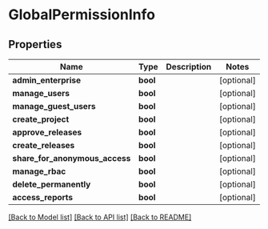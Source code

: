 # GlobalPermissionInfo

## Properties
Name | Type | Description | Notes
------------ | ------------- | ------------- | -------------
**admin_enterprise** | **bool** |  | [optional] 
**manage_users** | **bool** |  | [optional] 
**manage_guest_users** | **bool** |  | [optional] 
**create_project** | **bool** |  | [optional] 
**approve_releases** | **bool** |  | [optional] 
**create_releases** | **bool** |  | [optional] 
**share_for_anonymous_access** | **bool** |  | [optional] 
**manage_rbac** | **bool** |  | [optional] 
**delete_permanently** | **bool** |  | [optional] 
**access_reports** | **bool** |  | [optional] 

[[Back to Model list]](../README.md#documentation-for-models) [[Back to API list]](../README.md#documentation-for-api-endpoints) [[Back to README]](../README.md)


